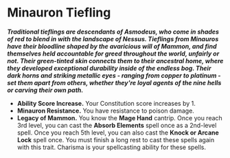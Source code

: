 # Minauron Tiefling

_**Traditional tieflings are descendants of Asmodeus, who come in shades of red to blend in with the landscape of Nessus. Tieflings from Minauros have their bloodline shaped by the avaricious will of Mammon, and find themselves held accountable for greed throughout the world, unfairly or not. Their green-tinted skin connects them to their ancestral home, where they developed exceptional durability inside of the endless bog. Their dark horns and striking metallic eyes - ranging from copper to platinum - set them apart from others, whether they're loyal agents of the nine hells or carving their own path.**_

- **Ability Score Increase.** Your Constitution score increases by 1.
- **Minauron Resistance.** You have resistance to poison damage.
- **Legacy of Mammon.** You know the **Mage Hand** cantrip. Once you reach 3rd level, you can cast the **Absorb Elements** spell once as a 2nd-level spell. Once you reach 5th level, you can also cast the **Knock or Arcane Lock** spell once. You must finish a long rest to cast these spells again with this trait. Charisma is your spellcasting ability for these spells.